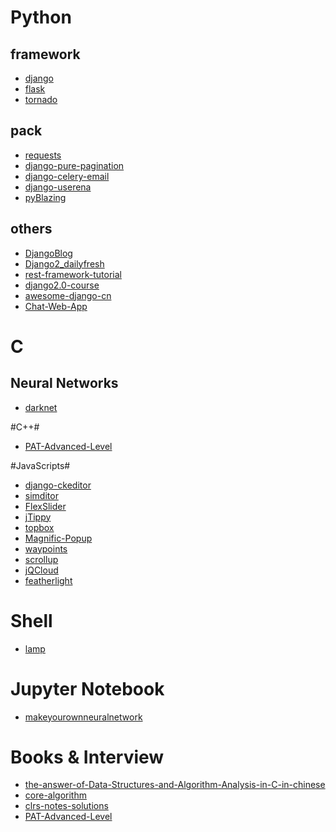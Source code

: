 # Python #

## framework ##
- [django](https://github.com/django/django)
- [flask](https://github.com/pallets/flask)
- [tornado](https://github.com/tornadoweb/tornado)

## pack ##
- [requests](https://github.com/psf/requests)
- [django-pure-pagination](https://github.com/jamespacileo/django-pure-pagination)
- [django-celery-email](https://github.com/pmclanahan/django-celery-email)
- [django-userena](https://github.com/bread-and-pepper/django-userena)
- [pyBlazing](https://github.com/BlazingDB/blazingsql)

## others ##
- [DjangoBlog](https://github.com/liangliangyy/DjangoBlog)
- [Django2_dailyfresh]()
- [rest-framework-tutorial](https://github.com/encode/rest-framework-tutorial)
- [django2.0-course](https://github.com/HaddyYang/django2.0-course)
- [awesome-django-cn](https://github.com/haiiiiiyun/awesome-django-cn)
- [Chat-Web-App]()

# C #

## Neural Networks ##
- [darknet](https://github.com/pjreddie/darknet)

#C++#
- [PAT-Advanced-Level](https://github.com/merelydust/PAT-Advanced-Level)

#JavaScripts#
- [django-ckeditor](https://github.com/django-ckeditor/django-ckeditor)
- [simditor](https://github.com/mycolorway/simditor)
- [FlexSlider](https://github.com/woocommerce/FlexSlider)
- [jTippy](https://github.com/HTMLGuyLLC/jTippy)
- [topbox](https://github.com/willwood/topbox)
- [Magnific-Popup](https://github.com/dimsemenov/Magnific-Popup)
- [waypoints](https://github.com/imakewebthings/waypoints)
- [scrollup](https://github.com/markgoodyear/scrollup)
- [jQCloud](https://github.com/lucaong/jQCloud)
- [featherlight](https://github.com/noelboss/featherlight)

# Shell #
- [lamp](https://github.com/teddysun/lamp)

# Jupyter Notebook #
- [makeyourownneuralnetwork](https://github.com/makeyourownneuralnetwork/makeyourownneuralnetwork)

# Books & Interview #
- [the-answer-of-Data-Structures-and-Algorithm-Analysis-in-C-in-chinese](https://github.com/daquexian/the-answer-of-Data-Structures-and-Algorithm-Analysis-in-C-in-chinese)
- [core-algorithm](https://github.com/yidao620c/core-algorithm)
- [clrs-notes-solutions](https://github.com/HardySimpson/clrs-notes-solutions)
- [PAT-Advanced-Level](https://github.com/merelydust/PAT-Advanced-Level)
